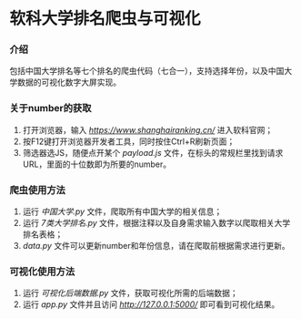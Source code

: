# 软科大学排名爬虫与可视化

### 介绍
包括中国大学排名等七个排名的爬虫代码（七合一），支持选择年份，以及中国大学数据的可视化数字大屏实现。

### 关于number的获取
1. 打开浏览器，输入 *https://www.shanghairanking.cn/* 进入软科官网；
2. 按F12键打开浏览器开发者工具，同时按住Ctrl+R刷新页面；
3. 筛选器选JS，随便点开某个 *payload.js* 文件，在标头的常规栏里找到请求URL，里面的十位数即为所要的number。

### 爬虫使用方法
1. 运行 *中国大学.py* 文件，爬取所有中国大学的相关信息；
2. 运行 *7类大学排名.py* 文件，根据注释以及自身需求输入数字以爬取相关大学排名表格；
3. *data.py* 文件可以更新number和年份信息，请在爬取前根据需求进行更新。

### 可视化使用方法
1. 运行 *可视化后端数据.py* 文件，获取可视化所需的后端数据；
2. 运行 *app.py* 文件并且访问 *http://127.0.0.1:5000/* 即可看到可视化结果。
